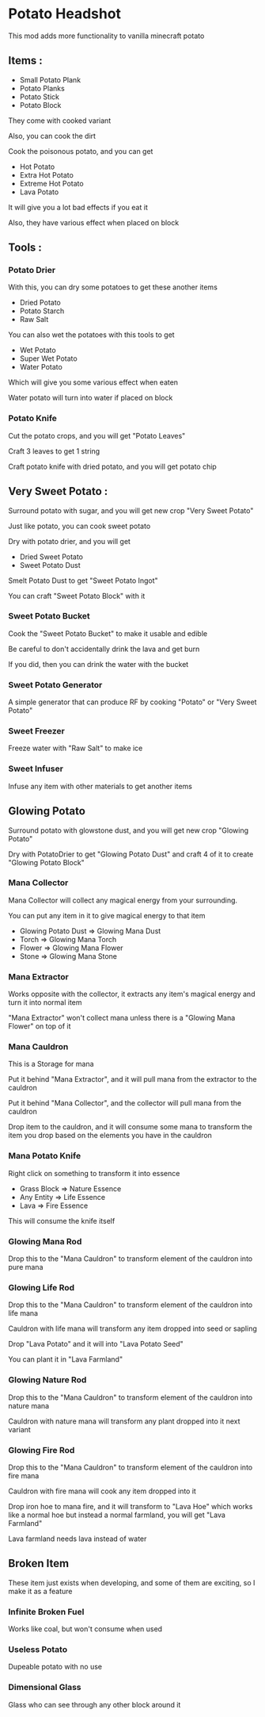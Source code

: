 # Potato Headshot

This mod adds more functionality to vanilla minecraft potato



## Items :
- Small Potato Plank
- Potato Planks
- Potato Stick
- Potato Block

They come with cooked variant

Also, you can cook the dirt

Cook the poisonous potato, and you can get
- Hot Potato
- Extra Hot Potato
- Extreme Hot Potato
- Lava Potato

It will give you a lot bad effects if you eat it

Also, they have various effect when placed on block



## Tools :

### Potato Drier

With this, you can dry some potatoes to get these another items
- Dried Potato
- Potato Starch
- Raw Salt

You can also wet the potatoes with this tools to get
- Wet Potato
- Super Wet Potato
- Water Potato

Which will give you some various effect when eaten

Water potato will turn into water if placed on block

### Potato Knife

Cut the potato crops, and you will get "Potato Leaves"

Craft 3 leaves to get 1 string

Craft potato knife with dried potato, and you will get potato chip



## Very Sweet Potato :
Surround potato with sugar, and you will get new crop "Very Sweet Potato"

Just like potato, you can cook sweet potato

Dry with potato drier, and you will get
- Dried Sweet Potato
- Sweet Potato Dust

Smelt Potato Dust to get "Sweet Potato Ingot"

You can craft "Sweet Potato Block" with it

### Sweet Potato Bucket
Cook the "Sweet Potato Bucket" to make it usable and edible

Be careful to don't accidentally drink the lava and get burn

If you did, then you can drink the water with the bucket

### Sweet Potato Generator
A simple generator that can produce RF by cooking "Potato" or "Very Sweet Potato"

### Sweet Freezer
Freeze water with "Raw Salt" to make ice

### Sweet Infuser
Infuse any item with other materials to get another items



## Glowing Potato
Surround potato with glowstone dust, and you will get new crop "Glowing Potato"

Dry with PotatoDrier to get "Glowing Potato Dust" and craft 4 of it to create "Glowing Potato Block"

### Mana Collector
Mana Collector will collect any magical energy from your surrounding.

You can put any item in it to give magical energy to that item

- Glowing Potato Dust => Glowing Mana Dust
- Torch => Glowing Mana Torch
- Flower => Glowing Mana Flower
- Stone => Glowing Mana Stone

### Mana Extractor
Works opposite with the collector, it extracts any item's magical energy and turn it into normal item

"Mana Extractor" won't collect mana unless there is a "Glowing Mana Flower" on top of it

### Mana Cauldron
This is a Storage for mana

Put it behind "Mana Extractor", and it will pull mana from the extractor to the cauldron

Put it behind "Mana Collector", and the collector will pull mana from the cauldron

Drop item to the cauldron, and it will consume some mana to transform the item you drop
based on the elements you have in the cauldron

### Mana Potato Knife
Right click on something to transform it into essence

- Grass Block => Nature Essence
- Any Entity => Life Essence
- Lava => Fire Essence

This will consume the knife itself

### Glowing Mana Rod
Drop this to the "Mana Cauldron" to transform element of the cauldron into pure mana

### Glowing Life Rod
Drop this to the "Mana Cauldron" to transform element of the cauldron into life mana

Cauldron with life mana will transform any item dropped into seed or sapling

Drop "Lava Potato" and it will into "Lava Potato Seed"

You can plant it in "Lava Farmland"

### Glowing Nature Rod
Drop this to the "Mana Cauldron" to transform element of the cauldron into nature mana

Cauldron with nature mana will transform any plant dropped into it next variant

### Glowing Fire Rod
Drop this to the "Mana Cauldron" to transform element of the cauldron into fire mana

Cauldron with fire mana will cook any item dropped into it

Drop iron hoe to mana fire, and it will transform to "Lava Hoe" which
works like a normal hoe but instead a normal farmland, you will get "Lava Farmland"

Lava farmland needs lava instead of water

## Broken Item

These item just exists when developing, and some of them are exciting, so I make it as a feature

### Infinite Broken Fuel
Works like coal, but won't consume when used

### Useless Potato
Dupeable potato with no use

### Dimensional Glass
Glass who can see through any other block around it
